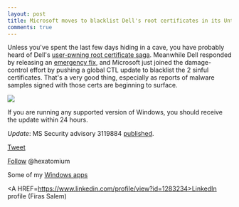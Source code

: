 ```yaml
---
layout: post
title: Microsoft moves to blacklist Dell's root certificates in its Untrusted CTL
comments: true
---
```


Unless you've spent the last few days hiding in a cave, you have probably heard of Dell's <A href=http://www.theregister.co.uk/2015/11/23/dude_youre_getting_pwned/>user-pwning root certificate saga</a>. 
Meanwhile Dell responded by releasing an <a href=http://en.community.dell.com/dell-blogs/direct2dell/b/direct2dell/archive/2015/11/23/response-to-concerns-regarding-edellroot-certificate>emergency fix</a>, and Microsoft just joined the damage-control effort by pushing a global CTL update to blacklist the 2 sinful certificates.  That's a very good thing, especially as reports of malware samples signed with those certs are beginning to surface.

<IMG src=http://i.imgur.com/7mXxiuV.png>

If you are running any supported version of Windows, you should receive the update within 24 hours. 

*Update*: MS Security advisory 3119884 <A href=https://technet.microsoft.com/en-us/library/security/3119884>published</A>.

<a href="http://twitter.com/share" class="twitter-share-button" 
data-url="http://hexatomium.github.io/2015/12/01/ms-blacklists-dell-root-certs/" data-text="Microsoft moves to blacklist Dell's root certificates in its Untrusted CTL"  data-count="horizontal">Tweet</a>
<script type="text/javascript" src="http://platform.twitter.com/widgets.js"></script>

<A href=https://twitter.com/hexatomium>Follow</A> @hexatomium

Some of my <a href=http://trax.x10.mx/apps.html>Windows apps</a>

<A HREF=https://www.linkedin.com/profile/view?id=1283234>LinkedIn</A> profile (Firas Salem)

